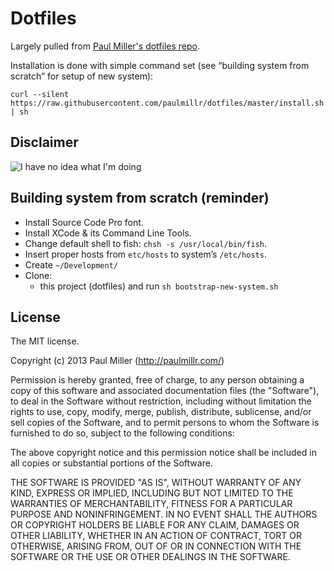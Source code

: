 # Dotfiles
Largely pulled from [Paul Miller's dotfiles repo](https://github.com/paulmillr/dotfiles).

Installation is done with simple command set (see “building system from scratch” for setup of new system):

```
curl --silent https://raw.githubusercontent.com/paulmillr/dotfiles/master/install.sh | sh
```

## Disclaimer
![I have no idea what I'm doing](https://dl.dropbox.com/u/37968874/img//no-idea.jpg)

## Building system from scratch (reminder)

* Install Source Code Pro font.
* Install XCode & its Command Line Tools.
* Change default shell to fish: `chsh -s /usr/local/bin/fish`.
* Insert proper hosts from `etc/hosts` to system’s `/etc/hosts`.
* Create `~/Development/`
* Clone:
    * this project (dotfiles) and run `sh bootstrap-new-system.sh`

## License

The MIT license.

Copyright (c) 2013 Paul Miller (http://paulmillr.com/)

Permission is hereby granted, free of charge, to any person obtaining a copy of this software and associated documentation files (the "Software"), to deal in the Software without restriction, including without limitation the rights to use, copy, modify, merge, publish, distribute, sublicense, and/or sell copies of the Software, and to permit persons to whom the Software is furnished to do so, subject to the following conditions:

The above copyright notice and this permission notice shall be included in all copies or substantial portions of the Software.

THE SOFTWARE IS PROVIDED "AS IS", WITHOUT WARRANTY OF ANY KIND, EXPRESS OR IMPLIED, INCLUDING BUT NOT LIMITED TO THE WARRANTIES OF MERCHANTABILITY, FITNESS FOR A PARTICULAR PURPOSE AND NONINFRINGEMENT. IN NO EVENT SHALL THE AUTHORS OR COPYRIGHT HOLDERS BE LIABLE FOR ANY CLAIM, DAMAGES OR OTHER LIABILITY, WHETHER IN AN ACTION OF CONTRACT, TORT OR OTHERWISE, ARISING FROM, OUT OF OR IN CONNECTION WITH THE SOFTWARE OR THE USE OR OTHER DEALINGS IN THE SOFTWARE.
